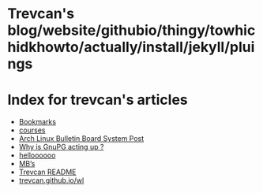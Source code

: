 
# Trevcan's blog/website/githubio/thingy/towhichidkhowto/actually/install/jekyll/pluings

<!--
	This template file will be copied onto the index.md file
	which will be automatically created upon executing the make.sh
	script which will look for each file in www/*.md and add a hyperlink
	to the index!!

	Do not edit this file manually, it may be overwritten!
-->

# Index for trevcan's articles

- [Bookmarks](www/bookmarks.md)
- [courses](www/courses.md)
- [Arch Linux Bulletin Board System Post](www/gpg.why.bbs.md)
- [Why is GnuPG acting up ? ](www/gpg.why.md)
- [helloooooo](www/main.md)
- [MB’s](www/mvs.md)
- [Trevcan README](www/README.md)
- [trevcan.github.io/wl](www/wl.md)
